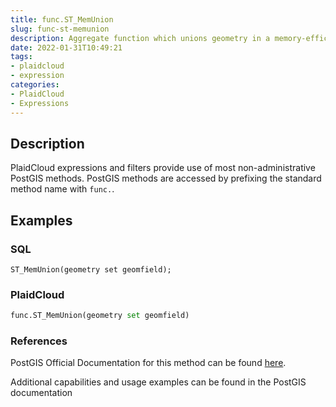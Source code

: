```yaml
---
title: func.ST_MemUnion
slug: func-st-memunion
description: Aggregate function which unions geometry in a memory-efficent but slower way
date: 2022-01-31T10:49:21
tags:
- plaidcloud
- expression
categories:
- PlaidCloud
- Expressions
---
```



## Description


PlaidCloud expressions and filters provide use of most non-administrative PostGIS methods. PostGIS methods are accessed by prefixing the standard method name with `func.`.



## Examples


### SQL



```
ST_MemUnion(geometry set geomfield);
```


### PlaidCloud



```python
func.ST_MemUnion(geometry set geomfield)
```


### References


PostGIS Official Documentation for this method can be found [here](https://postgis.net/docs/manual-3.1/ST_MemUnion.html).



Additional capabilities and usage examples can be found in the PostGIS documentation

